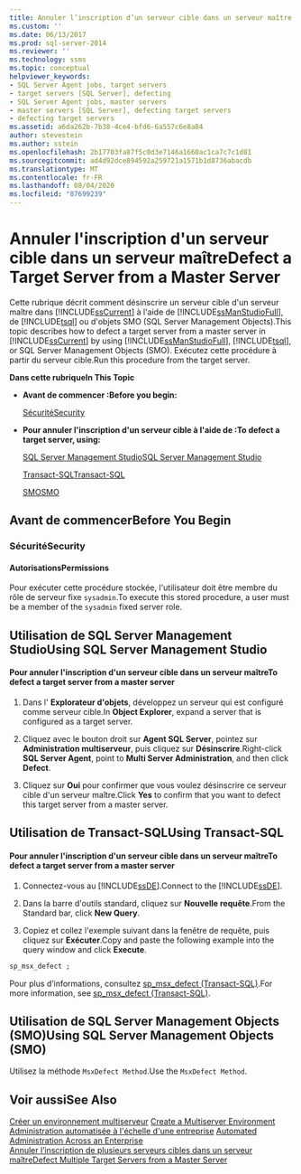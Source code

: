 ```yaml
---
title: Annuler l’inscription d’un serveur cible dans un serveur maître | Microsoft Docs
ms.custom: ''
ms.date: 06/13/2017
ms.prod: sql-server-2014
ms.reviewer: ''
ms.technology: ssms
ms.topic: conceptual
helpviewer_keywords:
- SQL Server Agent jobs, target servers
- target servers [SQL Server], defecting
- SQL Server Agent jobs, master servers
- master servers [SQL Server], defecting target servers
- defecting target servers
ms.assetid: a6da262b-7b38-4ce4-bfd6-6a557c6e8a84
author: stevestein
ms.author: sstein
ms.openlocfilehash: 2b17703fa87f5c0d3e7146a1660ac1ca7c7c1d81
ms.sourcegitcommit: ad4d92dce894592a259721a1571b1d8736abacdb
ms.translationtype: MT
ms.contentlocale: fr-FR
ms.lasthandoff: 08/04/2020
ms.locfileid: "87699239"
---
```

# <a name="defect-a-target-server-from-a-master-server"></a><span data-ttu-id="e6d4f-102">Annuler l'inscription d'un serveur cible dans un serveur maître</span><span class="sxs-lookup"><span data-stu-id="e6d4f-102">Defect a Target Server from a Master Server</span></span>
  <span data-ttu-id="e6d4f-103">Cette rubrique décrit comment désinscrire un serveur cible d'un serveur maître dans [!INCLUDE[ssCurrent](../../includes/sscurrent-md.md)] à l'aide de [!INCLUDE[ssManStudioFull](../../includes/ssmanstudiofull-md.md)], de [!INCLUDE[tsql](../../includes/tsql-md.md)] ou d'objets SMO (SQL Server Management Objects).</span><span class="sxs-lookup"><span data-stu-id="e6d4f-103">This topic describes how to defect a target server from a master server in [!INCLUDE[ssCurrent](../../includes/sscurrent-md.md)] by using [!INCLUDE[ssManStudioFull](../../includes/ssmanstudiofull-md.md)], [!INCLUDE[tsql](../../includes/tsql-md.md)], or SQL Server Management Objects (SMO).</span></span> <span data-ttu-id="e6d4f-104">Exécutez cette procédure à partir du serveur cible.</span><span class="sxs-lookup"><span data-stu-id="e6d4f-104">Run this procedure from the target server.</span></span>  
  
 <span data-ttu-id="e6d4f-105">**Dans cette rubrique**</span><span class="sxs-lookup"><span data-stu-id="e6d4f-105">**In This Topic**</span></span>  
  
-   <span data-ttu-id="e6d4f-106">**Avant de commencer :**</span><span class="sxs-lookup"><span data-stu-id="e6d4f-106">**Before you begin:**</span></span>  
  
     [<span data-ttu-id="e6d4f-107">Sécurité</span><span class="sxs-lookup"><span data-stu-id="e6d4f-107">Security</span></span>](#Security)  
  
-   <span data-ttu-id="e6d4f-108">**Pour annuler l'inscription d'un serveur cible à l'aide de :**</span><span class="sxs-lookup"><span data-stu-id="e6d4f-108">**To defect a target server, using:**</span></span>  
  
     [<span data-ttu-id="e6d4f-109">SQL Server Management Studio</span><span class="sxs-lookup"><span data-stu-id="e6d4f-109">SQL Server Management Studio</span></span>](#SSMSProcedure)  
  
     [<span data-ttu-id="e6d4f-110">Transact-SQL</span><span class="sxs-lookup"><span data-stu-id="e6d4f-110">Transact-SQL</span></span>](#TsqlProcedure)  
  
     [<span data-ttu-id="e6d4f-111">SMO</span><span class="sxs-lookup"><span data-stu-id="e6d4f-111">SMO</span></span>](#PowerShellProcedure)  
  
##  <a name="before-you-begin"></a><a name="BeforeYouBegin"></a> <span data-ttu-id="e6d4f-112">Avant de commencer</span><span class="sxs-lookup"><span data-stu-id="e6d4f-112">Before You Begin</span></span>  
  
###  <a name="security"></a><a name="Security"></a> <span data-ttu-id="e6d4f-113">Sécurité</span><span class="sxs-lookup"><span data-stu-id="e6d4f-113">Security</span></span>  
  
####  <a name="permissions"></a><a name="Permissions"></a> <span data-ttu-id="e6d4f-114">Autorisations</span><span class="sxs-lookup"><span data-stu-id="e6d4f-114">Permissions</span></span>  
 <span data-ttu-id="e6d4f-115">Pour exécuter cette procédure stockée, l'utilisateur doit être membre du rôle de serveur fixe `sysadmin`.</span><span class="sxs-lookup"><span data-stu-id="e6d4f-115">To execute this stored procedure, a user must be a member of the `sysadmin` fixed server role.</span></span>  
  
##  <a name="using-sql-server-management-studio"></a><a name="SSMSProcedure"></a> <span data-ttu-id="e6d4f-116">Utilisation de SQL Server Management Studio</span><span class="sxs-lookup"><span data-stu-id="e6d4f-116">Using SQL Server Management Studio</span></span>  
  
#### <a name="to-defect-a-target-server-from-a-master-server"></a><span data-ttu-id="e6d4f-117">Pour annuler l'inscription d'un serveur cible dans un serveur maître</span><span class="sxs-lookup"><span data-stu-id="e6d4f-117">To defect a target server from a master server</span></span>  
  
1.  <span data-ttu-id="e6d4f-118">Dans l' **Explorateur d'objets**, développez un serveur qui est configuré comme serveur cible.</span><span class="sxs-lookup"><span data-stu-id="e6d4f-118">In **Object Explorer**, expand a server that is configured as a target server.</span></span>  
  
2.  <span data-ttu-id="e6d4f-119">Cliquez avec le bouton droit sur **Agent SQL Server**, pointez sur **Administration multiserveur**, puis cliquez sur **Désinscrire**.</span><span class="sxs-lookup"><span data-stu-id="e6d4f-119">Right-click **SQL Server Agent**, point to **Multi Server Administration**, and then click **Defect**.</span></span>  
  
3.  <span data-ttu-id="e6d4f-120">Cliquez sur **Oui** pour confirmer que vous voulez désinscrire ce serveur cible d'un serveur maître.</span><span class="sxs-lookup"><span data-stu-id="e6d4f-120">Click **Yes** to confirm that you want to defect this target server from a master server.</span></span>  
  
##  <a name="using-transact-sql"></a><a name="TsqlProcedure"></a> <span data-ttu-id="e6d4f-121">Utilisation de Transact-SQL</span><span class="sxs-lookup"><span data-stu-id="e6d4f-121">Using Transact-SQL</span></span>  
  
#### <a name="to-defect-a-target-server-from-a-master-server"></a><span data-ttu-id="e6d4f-122">Pour annuler l'inscription d'un serveur cible dans un serveur maître</span><span class="sxs-lookup"><span data-stu-id="e6d4f-122">To defect a target server from a master server</span></span>  
  
1.  <span data-ttu-id="e6d4f-123">Connectez-vous au [!INCLUDE[ssDE](../../includes/ssde-md.md)].</span><span class="sxs-lookup"><span data-stu-id="e6d4f-123">Connect to the [!INCLUDE[ssDE](../../includes/ssde-md.md)].</span></span>  
  
2.  <span data-ttu-id="e6d4f-124">Dans la barre d'outils standard, cliquez sur **Nouvelle requête**.</span><span class="sxs-lookup"><span data-stu-id="e6d4f-124">From the Standard bar, click **New Query**.</span></span>  
  
3.  <span data-ttu-id="e6d4f-125">Copiez et collez l'exemple suivant dans la fenêtre de requête, puis cliquez sur **Exécuter**.</span><span class="sxs-lookup"><span data-stu-id="e6d4f-125">Copy and paste the following example into the query window and click **Execute**.</span></span>  
  
```sql
sp_msx_defect ;  
```  
  
 <span data-ttu-id="e6d4f-126">Pour plus d’informations, consultez [sp_msx_defect &#40;Transact-SQL&#41;](/sql/relational-databases/system-stored-procedures/sp-msx-defect-transact-sql).</span><span class="sxs-lookup"><span data-stu-id="e6d4f-126">For more information, see [sp_msx_defect &#40;Transact-SQL&#41;](/sql/relational-databases/system-stored-procedures/sp-msx-defect-transact-sql).</span></span>  
  
##  <a name="using-sql-server-management-objects-smo"></a><a name="PowerShellProcedure"></a><span data-ttu-id="e6d4f-127">Utilisation de SQL Server Management Objects (SMO)</span><span class="sxs-lookup"><span data-stu-id="e6d4f-127">Using SQL Server Management Objects (SMO)</span></span>  
 <span data-ttu-id="e6d4f-128">Utilisez la méthode `MsxDefect Method`.</span><span class="sxs-lookup"><span data-stu-id="e6d4f-128">Use the `MsxDefect Method`.</span></span>  
  
## <a name="see-also"></a><span data-ttu-id="e6d4f-129">Voir aussi</span><span class="sxs-lookup"><span data-stu-id="e6d4f-129">See Also</span></span>  
 <span data-ttu-id="e6d4f-130">[Créer un environnement multiserveur](create-a-multiserver-environment.md) </span><span class="sxs-lookup"><span data-stu-id="e6d4f-130">[Create a Multiserver Environment](create-a-multiserver-environment.md) </span></span>  
 <span data-ttu-id="e6d4f-131">[Administration automatisée à l'échelle d'une entreprise](automated-administration-across-an-enterprise.md) </span><span class="sxs-lookup"><span data-stu-id="e6d4f-131">[Automated Administration Across an Enterprise](automated-administration-across-an-enterprise.md) </span></span>  
 [<span data-ttu-id="e6d4f-132">Annuler l’inscription de plusieurs serveurs cibles dans un serveur maître</span><span class="sxs-lookup"><span data-stu-id="e6d4f-132">Defect Multiple Target Servers from a Master Server</span></span>](defect-multiple-target-servers-from-a-master-server.md)  
